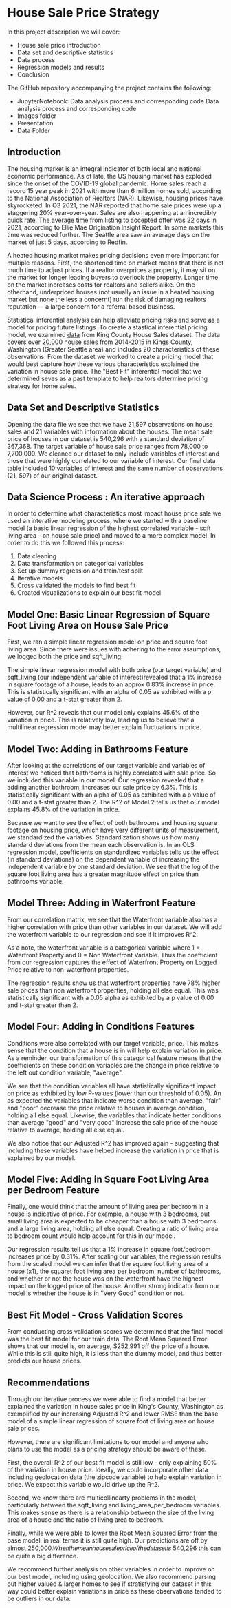 # House Sale Price Strategy
In this project description we will cover:
* House sale price introduction
* Data set and descriptive statistics
* Data process 
* Regression models and results
* Conclusion

The GitHub repository accompanying the project contains the following: 
* JupyterNotebook: Data analysis process and corresponding code
  Data analysis process and corresponding code
* Images folder
* Presentation
* Data Folder 


## Introduction

The housing market is an integral indicator of both local and national economic performance. As of late, the US housing market has exploded since the onset of the COVID-19 global pandemic. Home sales reach a record 15 year peak in 2021 with more than 6 million homes sold, according to the National Association of Realtors (NAR). Likewise, housing prices have skyrocketed. In Q3 2021, the NAR reported that home sale prices were up a staggering 20% year-over-year. Sales are also happening at an incredibly quick rate. The average time from listing to accepted offer was 22 days in 2021, according to Ellie Mae Origination Insight Report. In some markets this time was reduced further. The Seattle area saw an average days on the market of just 5 days, according to Redfin.

A heated housing market makes pricing decisions even more important for multiple reasons. First, the shortened time on market means that there is not much time to adjust prices. If a realtor overprices a property, it may sit on the market for longer leading buyers to overlook the property. Longer time on the market increases costs for realtors and sellers alike. On the otherhand, underpriced houses (not usually an issue in a heated housing market but none the less a concernt) run the risk of damaging realtors reputation — a large concern for a referral based business.

Statistical inferential analysis can help alleviate pricing risks and serve as a model for pricing future listings. To create a stastical inferential pricing model, we examined [data]("./data/kc_house_data.csv") from King County House Sales dataset. The data covers over 20,000 house sales from 2014-2015 in Kings County, Washington (Greater Seattle area) and includes 20 characteristics of these observations. From the dataset we worked to create a pricing model that would best capture how these various characteristics explained the variation in house sale price. The "Best Fit" inferential model that we determined seves as a past template to help realtors determine pricing strategy for home sales.

## Data Set and Descriptive Statistics
Opening the data file we see that we have 21,597 observations on house sales and 21 variables with information about the houses. The mean sale price of houses in our dataset is 540,296 with a standard deviation of 367,368. The target variable of house sale price ranges from 78,000 to 7,700,000.  We cleaned our dataset to only include variables of interest and those that were highly correlated to our variable of interest. Our final data table included 10 variables of interest and the same number of observations (21, 597) of our original dataset.

## Data Science Process : An iterative approach 
In order to determine what characteristics most impact house price sale we used an interative modeling process, where we started with a baseline model (a basic linear regression of the highest correlated variable - sqft living area - on house sale price) and moved to a more complex model. In order to do this we followed this process: 
1) Data cleaning 
2) Data transformation on categorical variables
3) Set up dummy regression and train/test split
4) Iterative models
5) Cross validated the models to find best fit
6) Created visualizations to explain our best fit model

## Model One: Basic Linear Regression of Square Foot Living Area on House Sale Price
First, we ran a simple linear regression model on price and square foot living area. Since there were issues with adhering to the error assumptions, we logged both the price and sqft_living. 

The simple linear regression model with both price (our target variable) and sqft_living (our independent variable of interest)revealed that a 1% increase in square footage of a house, leads to an approx 0.83% increase in price. This is statistically significant with an alpha of 0.05 as exhibited with a p value of 0.00 and a t-stat greater than 2.

However, our R^2 reveals that our model only explains 45.6% of the variation in price. This is relatively low, leading us to believe that a multilinear regression model may better explain fluctuations in price.

## Model Two: Adding in Bathrooms Feature

After looking at the correlations of our target variable and variables of interest we noticed that bathrooms is highly correlated with sale price. So we included this variable in our model. Our regression revealed that a adding another bathroom, increases our sale price by 6.3%. This is statistically significant with an alpha of 0.05 as exhibited with a p value of 0.00 and a t-stat greater than 2. The R^2 of Model 2 tells us that our model explains 45.8% of the variation in price. 

 Because we want to see the effect of both bathrooms and housing square footage on housing price, which have very different units of measurement, we standardized the variables. Standardization shows us how many standard deviations from the mean each observation is. In an OLS regression model, coefficients on standardized variables tells us the effect (in standard deviations) on the dependent variable of increasing the independent variable by one standard deviation. We see that the log of the square foot living area has a greater magnitude effect on price than bathrooms variable. 

## Model Three: Adding in Waterfront Feature
From our correlation matrix, we see that the Waterfront variable also has a higher correlation with price than other variables in our dataset. We will add the waterfront variable to our regression and see if it improves R^2.

As a note, the waterfront variable is a categorical variable where 1 = Waterfront Property and 0 = Non Waterfront Variable. Thus the coefficient from our regression captures the effect of Waterfront Property on Logged Price relative to non-waterfront properties.

The regression results show us that waterfront properties have 78% higher sale prices than non waterfront properties, holding all else equal. This was statistically significant with a 0.05 alpha as exhibited by a p value of 0.00 and t-stat greater than 2. 

## Model Four: Adding in Conditions Features
Conditions were also correlated with our target variable, price. This makes sense that the condition that a house is in will help explain variation in price. As a reminder, our transformation of this categorical feature means that the coefficients on these condition variables are the change in price relative to the left out condition variable, "average".

We see that the condition variables all have statistically significant impact on price as exhibited by low P-values (lower than our threshold of 0.05). An as expected the variables that indicate worse condition than average, "fair" and "poor" decrease the price relative to houses in average condition, holding all else equal. Likewise, the variables that indicate better conditions than average "good" and "very good" increase the sale price of the house relative to average, holding all else equal.

We also notice that our Adjusted R^2 has improved again - suggesting that including these variables have helped increase the variation in price that is explained by our model.

## Model Five: Adding in Square Foot Living Area per Bedroom Feature
Finally, one would think that the amount of living area per bedroom in a house is indicative of price. For example, a house with 3 bedrooms, but small living area is expected to be cheaper than a house with 3 bedrooms and a large living area, holding all else equal. Creating a ratio of living area to bedroom count would help account for this in our model.

Our regression results tell us that a 1% increase in square foot/bedroom increases price by 0.31%. After scaling our variables, the regression results from the scaled model we can infer that the square foot living area of a house (x1), the squaret foot living area per bedroom, number of bathrooms, and whether or not the house was on the waterfront have the highest impact on the logged price of the house. Another strong indicator from our model is whether the house is in "Very Good" condition or not.

## Best Fit Model - Cross Validation Scores
From conducting cross validation scores we determined that the final model was the best fit model for our train data. The Root Mean Squared Error shows that our model is, on average, $252,991 off the price of a house. While this is still quite high, it is less than the dummy model, and thus better predicts our house prices.

## Recommendations
Through our iterative process we were able to find a model that better explained the variation in house sales price in King's County, Washington as exemplified by our increasing Adjusted R^2 and lower RMSE than the base model of a simple linear regression of square foot of living area on house sale prices.

However, there are significant limitations to our model and anyone who plans to use the model as a pricing strategy should be aware of these.

First, the overall R^2 of our best fit model is still low - only explaining 50% of the variation in house price. Ideally, we could incorporate other data including geolocation data (the zipcode variable) to help explain variation in price. We expect this variable would drive up the R^2.

Second, we know there are multicollinearty problems in the model, particularly between the sqft_living and living_area_per_bedroom variables. This makes sense as there is a relationship between the size of the living area of a house and the ratio of living area to bedroom.

Finally, while we were able to lower the Root Mean Squared Error from the base model, in real terms it is still quite high. Our predictions are off by almost  250,000.𝑊ℎ𝑒𝑛𝑡ℎ𝑒𝑚𝑒𝑎𝑛ℎ𝑜𝑢𝑠𝑒𝑠𝑎𝑙𝑒𝑝𝑟𝑖𝑐𝑒𝑜𝑓𝑡ℎ𝑒𝑑𝑎𝑡𝑎𝑠𝑒𝑡𝑖𝑠 540,296 this can be quite a big difference.

We recommend further analysis on other variables in order to improve on our best model, including using geolocation. We also recommend parsing out higher valued & larger homes to see if stratisfying our dataset in this way could better explain variations in price as these observations tended to be outliers in our data.

